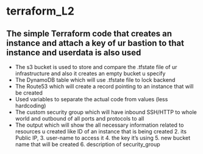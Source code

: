 # terraform_L2
## The simple Terraform code that creates an instance and attach a key of ur bastion to that instance and userdata is also used 
* The s3 bucket is used to store and compare the .tfstate file of ur infrastructure and also it creates an empty bucket u specify  
* The DynamoDB table which will use .tfstate file to lock backend 
* The Route53 which will create a record pointing to an instance that will be created 
* Used variables to separate the actual code from values (less hardcoding)
* The custom security group which will have inbound SSH/HTTP to whole world and outbound of all ports and protocols to all 
* The output which will show the all necessary information related to resources u created like ID of an instance that is being created 2. its Public IP, 3. user-name to access it 4. the key it’s using 5. new bucket name that will be created 6. description of security_group
